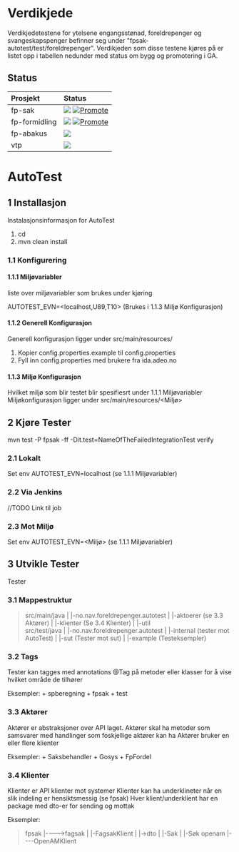 # Verdikjede
Verdikjedetestene for ytelsene engangsstønad, foreldrepenger og svangeskapspenger befinner seg under "fpsak-autotest/test/foreldrepenger". 
Verdikjeden som disse testene kjøres på er listet opp i tabellen nedunder med status om bygg og promotering i GA. 
## Status

| Prosjekt        | Status                                                                 |
|:----------------|:-----------------------------------------------------------------------|
| fp-sak          | [![](https://github.com/navikt/fp-sak/workflows/Bygg%20og%20deploy/badge.svg)](https://github.com/navikt/fp-sak/actions?query=workflow%3A%22Bygg+og+deploy%22) [![Promote](https://github.com/navikt/fp-sak/workflows/Promote/badge.svg)](https://github.com/navikt/fp-sak/actions?query=workflow%3APromote) |
| fp-formidling   | [![](https://github.com/navikt/fp-formidling/workflows/Bygg%20og%20deploy/badge.svg)](https://github.com/navikt/fp-formidling/actions?query=workflow%3A%22Bygg+og+deploy%22) [![Promote](https://github.com/navikt/fp-formidling/workflows/Promote/badge.svg)](https://github.com/navikt/fp-formidling/actions?query=workflow%3APromote) |
| fp-abakus       | [![](https://github.com/navikt/fp-abakus/workflows/Bygg%20og%20deploy/badge.svg)](https://github.com/navikt/fp-abakus/actions?query=workflow%3A%22Bygg+og+deploy%22) |
| vtp             | [![](https://github.com/navikt/vtp/workflows/Bygg%20og%20deploy/badge.svg)](https://github.com/navikt/vtp/actions?query=workflow%3A%22Bygg+og+deploy%22) |


# AutoTest

## 1 Installasjon

Instalasjonsinformasjon for AutoTest

1. cd <root dir>
2. mvn clean install

### 1.1 Konfigurering

#### 1.1.1 Miljøvariabler

liste over miljøvariabler som brukes under kjøring

AUTOTEST_EVN=<localhost,U89,T10> (Brukes i 1.1.3 Miljø Konfigurasjon)

#### 1.1.2 Generell Konfigurasjon

Generell konfigurasjon ligger under src/main/resources/

1. Kopier config.properties.example til config.properties
2. Fyll inn config.properties med brukere fra ida.adeo.no

#### 1.1.3 Miljø Konfigurasjon

Hvilket miljø som blir testet blir spesifiesrt under 1.1.1 Miljøvariabler
Miljøkonfigurasjon ligger under src/main/resources/<Miljø>

## 2 Kjøre Tester

mvn test -P fpsak -ff -Dit.test=NameOfTheFailedIntegrationTest verify

### 2.1 Lokalt

Set env AUTOTEST_EVN=localhost (se 1.1.1 Miljøvariabler)

### 2.2 Via Jenkins

//TODO Link til job

### 2.3 Mot Miljø

Set env AUTOTEST_EVN=<Miljø> (se 1.1.1 Miljøvariabler)

## 3 Utvikle Tester

Tester 

### 3.1 Mappestruktur

>src/main/java
|			|-no.nav.foreldrepenger.autotest
|										|-aktoerer  (se 3.3 Aktører)
|										|-klienter  (Se 3.4 Klienter)
|										|-util		
>src/test/java
|			|-no.nav.foreldrepenger.autotest
|										|-internal	(tester mot AutoTest)
|										|-sut		(Tester mot sut)
|										|-example	(Testeksempler)

### 3.2 Tags

Tester kan tagges med annotations @Tag på metoder eller klasser for å vise hvilket område de tilhører

Eksempler:
	+ spberegning
	+ fpsak
	+ test

### 3.3 Aktører

Aktører er abstraksjoner over API laget. Aktører skal ha metoder som samsvarer med handlinger som foskjellige aktører kan ha
Aktører bruker en eller flere klienter

Eksempler:
	+ Saksbehandler
	+ Gosys
	+ FpFordel
	
### 3.4 Klienter

Klienter er API klienter mot systemer
Klienter kan ha underklineter når en slik indeling er hensiktsmessig (se fpsak)
Hver klient/underklient har en package med dto-er for sending og mottak

Eksempler:

>fpsak
|---->fagsak
|		|-FagsakKlient
|		|->dto
|			|-Sak
|			|-Søk
>openam
|----OpenAMKlient

		
